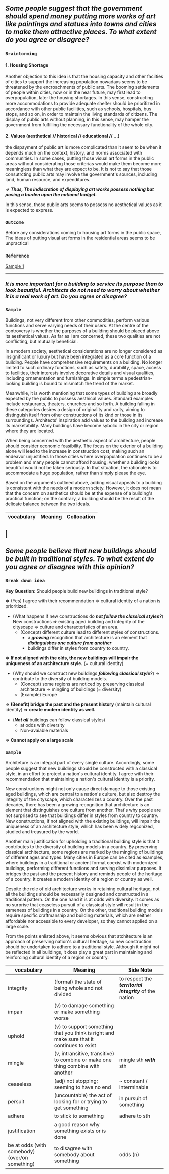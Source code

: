 ## _Some people suggest that the government should spend money putting more works of art like paintings and statues into towns and cities to make them attractive places. To what extent do you agree or disagree?_

### `Braintorming`

#### 1. Housing Shortage

  Another objection to this idea is that the housing capacity and other facilties of cities to support the increasing population nowadays seems to be threatened by the encroachments of public arts. The booming settlements of people within cities, now or in the near future, may first lead to overpopulation, later the housing shortages. In this sense, constructing more accommodations to provide adequate shelter should be prioritized in accordance with other public facilities, such as schools, hospitals, bus stops, and so on, in order to maintain the living standards of citizens. The display of public arts without planning, in this sense, may hamper the government from fulfilling the necessary functionality of the whole city. 

 
#### 2. Values (aesthetical // historical // educational // ...) 
the dispayment of public art is more complicated than it seem to be when it depends much on the context, history, and norms associated with communities. In some cases, putting those visual art forms in the public areas without considerating those criterias would make them become more meaningless than what they are expect to be. It is not to say that those consutrcting public arts may involve the government's sources, including land, human resource, and expenditures. 

___=> Thus, The indiscretion of displaying art works possess nothing but posing a burden upon the national budget.___

In this sense, those public arts seems to possess no aesthetical values as it is expected to express.


### `Outcome`


Before any considerations coming to housing art forms in the public space, 
The ideas of putting visual art forms in the residential areas seems to be unpractical

### `Reference`
[Sample 1](https://howtodoielts.com/ielts-essay-public-art/#google_vignette)

---------
### _It is more important for a building to service its purpose than to look beautiful. Architects do not need to worry about whether it is a real work of art. Do you agree or disagree?_
### `Sample`

  Buildings, not very different from other commodities, perform various functions and serve varying needs of their users. At the centre of the controversy is whether the purposes of a building should be placed above its aesthetical values. As far as I am concerned, these two qualities are not conflicting, but mutually beneficial.

  In a modern society, aesthetical considerations are no longer considered as insignificant or luxury but have been integrated as a core function of a building. People have comprehensive requirements on a building. No longer limited to such ordinary functions, such as safety, durability, space, access to facilities, their interests involve decorative details and visual qualities, including ornamentation and furnishings. In simple terms a pedestrian-looking building is bound to mismatch the trend of the market.

  Meanwhile, it is worth mentioning that some types of building are broadly expected by the public to possess aesthical values. Standard examples include restaurants, theaters, churches and so forth. A building falling in these categories desires a  design of originality and rarity, aiming to distinguish itself from other constructions of its kind or those in its surroundings. Architects' inspiration add values to the building and increase its marketability. Many buildings have become sybolic in the city or region where they are located.

  When being concerned with the aesthetic aspect of architecture, people should consider economic feasibility. The focus on the exterior of a building alone will lead to the increase in construction cost, making such an endeavor unjustified. In those cities where overpopulation continues to be a problem and many people cannot afford housing, whether a building looks beautiful would not be taken seriously. In that situation, the rationale is to accommodate a huge population, rather than simply please the eye.

  Based on the arguments outlined above, adding visual appeals to a building is consistent with the needs of a modern sciety. However, it does not mean that the concern on aesthetics should be at the expense of a building's practical function; on the contrary, a building should be the result of the delicate balance between the two ideals.


| vocabulary | Meaning | Collocation |
| ---------- | ------- | ----------- |
| 
--------
## _Some people believe that new buildings should be built in traditional styles. To what extent do you agree or disagree with this opinion?_

### `Break down idea`
__Key Question__: Should people build new buildings in traditional style?

__=>__ (Yes) I agree with their recommendation => cultural identity of a nation is prioritized. 

* (What happens if new constructions do ___not follow the classical styles?___) New constructions => existing aged building and integrity of the cityscape => culture and characteristics of an area.
  * (Concept) different culture lead to different styles of constructions.
    * a ___growing___ recognition that architecture is an element that ___distinguishes one culture from another___
    * buildings differ in styles from country to country.

__=> If not aligned with the olds, the new buildings will impair the uniqueness of an architecture style.__ (= cultural identity)

* (Why should we construct new buildings ___following classical style?___) => contribute to the diversity of building models.
  * (Concept) some regions are noticed by preserving classical architecture => mingling of buildings (= diversity)
  * (Example) Europe

__=> (Benefit) bridge the past and the present history__ (maintain cultural identity) => __create modern identity as well.__

* (___Not all___ buildings can follow classical styles)
  * at odds with diversity
  * Non-avaiable materials

__=> Cannot apply on a large scale__



### `Sample`
  Architeture is an integral part of every single culture. Accordingly, some people suggest that new buildings should be constructed with a classical style, in an effort to protect a nation's cultural identity. I agree with their recommendation that maintaining a nation's cultural identity is a priority.

  New constructions might not only cause direct damage to those existing aged buildings, which are central to a nation's culture, but also destroy the integrity of the cityscape, which characterizes a country. Over the past decades, there has been a growing recognition that architecture is an element that distinguishes one culture from another. That's why people are not surprised to see that buildings differ in styles from country to country. New constructions, if not aligned with the existing buildings, will impair the uniqueness of an architecture style, which has been widely regconized, studied and treasured by the world.

  Another main justification for upholding a traditional building style is that it contributes to the diversity of building models in a country. By preserving classical architecture, some regions are marked by the mingling of buildings of different ages and types. Many cities in Europe can be cited as examples, where buildings in a traditional or ancient format coexist with modernized buildings, performing different functions and serving dissimilar purposes. It bridges the past and the present history and reminds people of the heritage of a country. It creates a modern identity of a region or country as well.

  Despite the role of old architecture works in retaining cultural heritage, not all the buildings should be necessarily designed and constructed in a traditional pattern. On the one hand it is at odds with diversity. It comes as no surprise that ceaseless pursuit of a classical style will result in the sameness of buildings in a country. On the other, traditional building models require specific craftmanship and building materials, which are neither affordable nor accessible to every developer, so they cannot applied on a large scale.

  From the points enlisted above, it seems obvious that atchitecture is an approach of preserving nation's cultural heritage, so new construction should be undertaken to adhere to a traditional style. Although it might not be reflected in all buildings, it does play a great part in maintaining and reinforcing cultural identity of a region or country.

| vocabulary | Meaning | Side Note |
| ---------- | ------- | --------- |
| integrity  | (formal) the state of being whole and not divided | to respect the ___territorial integrity___ of the nation |
| impair     | (v) to damage something or make something worse |
| uphold     | (v) to support something that you think is right and make sure that it continues to exist |
| mingle     | (v, intransitive, transitive) to combine or make one thing combine with another | mingle sth ___with___ sth |
| ceaseless  | (adj) not stopping; seeming to have no end | ~ constant / interminable |
| persuit    | (uncountable) the act of looking for or trying to get something | in pursuit of something |
| adhere     | to stick to something | adhere to sth |
| justification | a good reason why something exists or is done |
| be at odds (with somebody) (over/on something) | to disagree with somebody about something | odds (n) |


